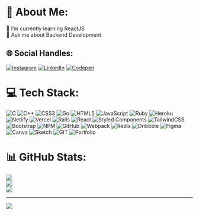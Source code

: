 
# 💫 About Me:
🌱 I’m currently learning ReactJS<br>💬 Ask me about Backend Development<br>


## 🌐 Social Handles:
[![Instagram](https://img.shields.io/badge/Instagram-%23E4405F.svg?logo=Instagram&logoColor=white)](https://instagram.com/anushkapandeyyy) [![LinkedIn](https://img.shields.io/badge/LinkedIn-%230077B5.svg?logo=linkedin&logoColor=white)](https://linkedin.com/in/anushka) [![Codepen](https://img.shields.io/badge/Codepen-000000?style=for-the-badge&logo=codepen&logoColor=white)](https://codepen.io/anushka-pandey) 

# 💻 Tech Stack:
![C](https://img.shields.io/badge/c-%2300599C.svg?style=for-the-badge&logo=c&logoColor=white) ![C++](https://img.shields.io/badge/c++-%2300599C.svg?style=for-the-badge&logo=c%2B%2B&logoColor=white) ![CSS3](https://img.shields.io/badge/css3-%231572B6.svg?style=for-the-badge&logo=css3&logoColor=white) ![Go](https://img.shields.io/badge/go-%2300ADD8.svg?style=for-the-badge&logo=go&logoColor=white) ![HTML5](https://img.shields.io/badge/html5-%23E34F26.svg?style=for-the-badge&logo=html5&logoColor=white) ![JavaScript](https://img.shields.io/badge/javascript-%23323330.svg?style=for-the-badge&logo=javascript&logoColor=%23F7DF1E) ![Ruby](https://img.shields.io/badge/ruby-%23CC342D.svg?style=for-the-badge&logo=ruby&logoColor=white) ![Heroku](https://img.shields.io/badge/heroku-%23430098.svg?style=for-the-badge&logo=heroku&logoColor=white) ![Netlify](https://img.shields.io/badge/netlify-%23000000.svg?style=for-the-badge&logo=netlify&logoColor=#00C7B7) ![Vercel](https://img.shields.io/badge/vercel-%23000000.svg?style=for-the-badge&logo=vercel&logoColor=white) ![Rails](https://img.shields.io/badge/rails-%23CC0000.svg?style=for-the-badge&logo=ruby-on-rails&logoColor=white) ![React](https://img.shields.io/badge/react-%2320232a.svg?style=for-the-badge&logo=react&logoColor=%2361DAFB) ![Styled Components](https://img.shields.io/badge/styled--components-DB7093?style=for-the-badge&logo=styled-components&logoColor=white) ![TailwindCSS](https://img.shields.io/badge/tailwindcss-%2338B2AC.svg?style=for-the-badge&logo=tailwind-css&logoColor=white) ![Bootstrap](https://img.shields.io/badge/bootstrap-%23563D7C.svg?style=for-the-badge&logo=bootstrap&logoColor=white) ![NPM](https://img.shields.io/badge/NPM-%23000000.svg?style=for-the-badge&logo=npm&logoColor=white) ![GitHub](https://img.shields.io/badge/GitHub-%23121011.svg?style=for-the-badge&logo=github&logoColor=white) ![Webpack](https://img.shields.io/badge/webpack-%238DD6F9.svg?style=for-the-badge&logo=webpack&logoColor=black) ![Redis](https://img.shields.io/badge/redis-%23DD0031.svg?style=for-the-badge&logo=redis&logoColor=white) ![Dribbble](https://img.shields.io/badge/Dribbble-EA4C89?style=for-the-badge&logo=dribbble&logoColor=white) 	![Figma](https://img.shields.io/badge/figma-%23F24E1E.svg?style=for-the-badge&logo=figma&logoColor=white) ![Canva](https://img.shields.io/badge/Canva-%2300C4CC.svg?style=for-the-badge&logo=Canva&logoColor=white) ![Sketch](https://img.shields.io/badge/Sketch-FFB387?style=for-the-badge&logo=sketch&logoColor=black) ![GIT](https://img.shields.io/badge/Git-fc6d26?style=for-the-badge&logo=git&logoColor=white) ![Portfolio](https://img.shields.io/badge/Portfolio-%23000000.svg?style=for-the-badge&logo=firefox&logoColor=#FF7139)
# 📊 GitHub Stats:
![](https://github-readme-stats.vercel.app/api?username=anushka2911&theme=dark&hide_border=false&include_all_commits=true&count_private=true)<br/>
![](https://github-readme-streak-stats.herokuapp.com/?user=anushka2911&theme=dark&hide_border=false)<br/>
![](https://github-readme-stats.vercel.app/api/top-langs/?username=anushka2911&theme=dark&hide_border=false&include_all_commits=true&count_private=true&layout=compact)


---
[![](https://visitcount.itsvg.in/api?id=anushka2911&icon=0&color=0)](https://visitcount.itsvg.in)

<!-- Proudly created with GPRM ( https://gprm.itsvg.in ) -->
